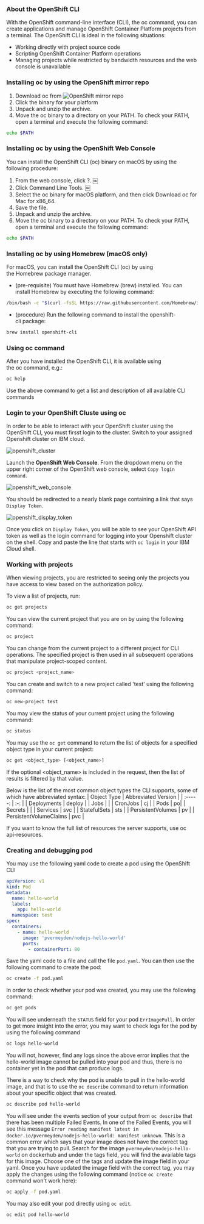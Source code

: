 ### About the OpenShift CLI
With the OpenShift command-line interface (CLI), the oc command, you can create applications and manage OpenShift Container Platform projects from a terminal. The OpenShift CLI is ideal in the following situations:
* Working directly with project source code
* Scripting OpenShift Container Platform operations
* Managing projects while restricted by bandwidth resources and the web console is unavailable

### Installing oc by using the OpenShift mirror repo
1. Download oc from ![OpenShift mirror repo](https://mirror.openshift.com/pub/openshift-v4/clients/ocp/latest/)
2. Click the binary for your platform
3. Unpack and unzip the archive.
4. Move the oc binary to a directory on your PATH. To check your PATH, open a terminal and execute the following command:
```bash
echo $PATH
```

 ### Installing oc by using the OpenShift Web Console
 You can install the OpenShift CLI (oc) binary on macOS by using the following procedure:
 1. From the web console, click ?.
 ￼
 2. Click Command Line Tools.
 ￼
 3. Select the oc binary for macOS platform, and then click Download oc for Mac for x86_64.
 4. Save the file.
 5. Unpack and unzip the archive.
 6. Move the oc binary to a directory on your PATH. To check your PATH, open a terminal and execute the following command:
 ```bash
 echo $PATH
 ```

 ### Installing oc by using Homebrew (macOS only)
 For macOS, you can install the OpenShift CLI (oc) by using the Homebrew package manager.
 * (pre-requisite) You must have Homebrew (brew) installed. You can install Homebrew by executing the following command:
 ```bash
 /bin/bash -c "$(curl -fsSL https://raw.githubusercontent.com/Homebrew/install/HEAD/install.sh)"
 ```
 * (procedure) Run the following command to install the openshift-cli package:
 ```bash
 brew install openshift-cli
 ```

### Using oc command
After you have installed the OpenShift CLI, it is available using the oc command, e.g.: 
```bash
oc help
```
Use the above command to get a list and description of all available CLI commands

### Login to your OpenShift Cluste using oc
In order to be able to interact with your OpenShift cluster using the OpenShift CLI, you must firsst login to the cluster.
Switch to your assigned Openshift cluster on IBM cloud.

![openshift_cluster](images/openshift-ibm-cloud.png "Screenshot of Openshift Cluster on IBM cloud")

Launch the **OpenShift Web Console**. From the dropdown menu on the upper right corner of the OpenShift web console, select `Copy login command`. 

![openshift_web_console](images/openshift-web-console.png "Screenshot of Openshift Web Console")

You should be redirected to a nearly blank page containing a link that says `Display Token`.

![openshift_display_token](images/openshift-display-token.png "Screenshot of Openshift Web Console")

Once you click on `Display Token`, you will be able to see your OpenShift API token as well as the login command for logging into your Openshift cluster on the shell. Copy and paste the line that starts with `oc login` in your IBM Cloud shell.

### Working with projects
When viewing projects, you are restricted to seeing only the projects you have access to view based on the authorization policy.

To view a list of projects, run:
```bash
oc get projects
```

You can view the current project that you are on by using the following command:
```bash
oc project
```

You can change from the current project to a different project for CLI operations. The specified project is then used in all subsequent operations that manipulate project-scoped content.
```bash
oc project <project_name>
```

You can create and switch to a new project called 'test' using the following command:
```bash
oc new-project test
```

You may view the status of your current project using the following command:
```bash
oc status
```
You may use the `oc get` command to return the list of objects for a specified object type in your current project:
```bash
oc get <object_type> [<object_name>]
```
If the optional <object_name> is included in the request, then the list of results is filtered by that value.

Below is the list of the most common object types the CLI supports, some of which have abbreviated syntax:
| Object Type | Abbreviated Version |
| :-----: | :-: |
| Deployments | deploy |
| Jobs |  |
| CronJobs | cj |
| Pods | po|
| Secrets |  |
| Services | svc |
| StatefulSets | sts |
| PersistentVolumes | pv |
| PersistentVolumeClaims | pvc |

If you want to know the full list of resources the server supports, use oc api-resources.

### Creating and debugging pod
You may use the following yaml code to create a pod using the OpenShift CLI
```yaml
apiVersion: v1
kind: Pod
metadata:
  name: hello-world
  labels:
    app: hello-world
  namespace: test
spec:
  containers:
    - name: hello-world
      image: 'pvermeyden/nodejs-hello-world'
      ports:
        - containerPort: 80
```
Save the yaml code to a file and call the file `pod.yaml`.
You can then use the following command to create the pod:
```bash
oc create -f pod.yaml
```

In order to check  whether your pod was created, you may use the following command:
```bash
oc get pods
```
You will see underneath the `STATUS` field for your pod `ErrImagePull`. In order to get more insight into the error, you may want to check logs for the pod by using the following command
```bash
oc logs hello-world
```
You will not, however, find any logs since the above error implies that the hello-world image cannot be pulled into your pod and thus, there is no container yet in the pod that can produce logs.

There is a way to check why the pod is unable to pull in the hello-world image, and that is to use the `oc describe` command to return information about your specific object that was created. 
```bash
oc describe pod hello-world
```

You will see under the events section of your output from `oc describe` that there has been multiple Failed Events. In one of the Failed Events, you will see this message `Error reading manifest latest in docker.io/pvermeyden/nodejs-hello-world: manifest unknown`. This is a common error which says that your image does not have the correct tag that you are trying to pull. Search for the image `pvermeyden/nodejs-hello-world` on dockerhub and under the tags field, you will find the available tags for this image. Choose one of the tags and update the image field in your yaml. Once you have updated the image field with the correct tag, you may apply the changes using the following command (notice `oc create` command won't work here):
```bash
oc apply -f pod.yaml
```

You may also edit your pod directly using `oc edit`.
```bash
oc edit pod hello-world
```

